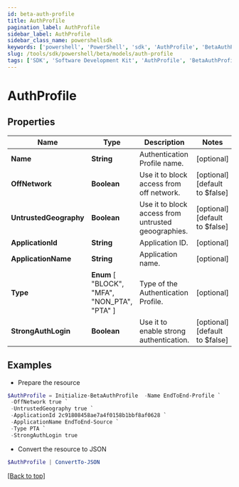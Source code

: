 ```yaml
---
id: beta-auth-profile
title: AuthProfile
pagination_label: AuthProfile
sidebar_label: AuthProfile
sidebar_class_name: powershellsdk
keywords: ['powershell', 'PowerShell', 'sdk', 'AuthProfile', 'BetaAuthProfile']
slug: /tools/sdk/powershell/beta/models/auth-profile
tags: ['SDK', 'Software Development Kit', 'AuthProfile', 'BetaAuthProfile']
---
```


# AuthProfile

## Properties

| Name | Type | Description | Notes |
| --- | --- | --- | --- |
| **Name** | **String** | Authentication Profile name. | [optional] |
| **OffNetwork** | **Boolean** | Use it to block access from off network. | [optional] [default to $false] |
| **UntrustedGeography** | **Boolean** | Use it to block access from untrusted geoographies. | [optional] [default to $false] |
| **ApplicationId** | **String** | Application ID. | [optional] |
| **ApplicationName** | **String** | Application name. | [optional] |
| **Type** | **Enum** [ "BLOCK", "MFA", "NON_PTA", "PTA" ] | Type of the Authentication Profile. | [optional] |
| **StrongAuthLogin** | **Boolean** | Use it to enable strong authentication. | [optional] [default to $false] |

## Examples

- Prepare the resource

```powershell
$AuthProfile = Initialize-BetaAuthProfile  -Name EndToEnd-Profile `
 -OffNetwork true `
 -UntrustedGeography true `
 -ApplicationId 2c91808458ae7a4f0158b1bbf8af0628 `
 -ApplicationName EndToEnd-Source `
 -Type PTA `
 -StrongAuthLogin true
```

- Convert the resource to JSON

```powershell
$AuthProfile | ConvertTo-JSON
```

[[Back to top]](#)
